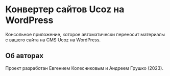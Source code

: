 # Конвертер сайтов Ucoz на WordPress

Консольное приложение, которое автоматически переносит материалы с вашего сайта на CMS Ucoz на WordPress.

## Об авторах
Проект разработан Евгением Колесниковым и Андреем Грушко (2023).
